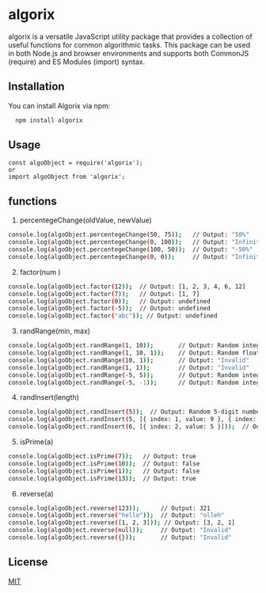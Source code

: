 
# algorix
algorix is a versatile JavaScript utility package that provides a collection of useful functions for common algorithmic tasks. This package can be used in both Node.js and browser environments and supports both CommonJS (require) and ES Modules (import) syntax.



## Installation
You can install Algorix via npm:

```bash
  npm install algorix
```
    
## Usage

```commonjs
const algoObject = require('algorix');
or
import algoObject from 'algorix';
```







## functions
1) percentegeChange(oldValue, newValue)

```bash
console.log(algoObject.percentegeChange(50, 75));   // Output: "50%"
console.log(algoObject.percentegeChange(0, 100));   // Output: "Infinity"
console.log(algoObject.percentegeChange(100, 50));  // Output: "-50%"
console.log(algoObject.percentegeChange(0, 0));     // Output: "Infinity"

```
 2) factor(num )
```bash
console.log(algoObject.factor(12));  // Output: [1, 2, 3, 4, 6, 12]
console.log(algoObject.factor(7));   // Output: [1, 7]
console.log(algoObject.factor(0));   // Output: undefined
console.log(algoObject.factor(-5));  // Output: undefined
console.log(algoObject.factor("abc")); // Output: undefined

```

3. randRange(min, max)
```bash
console.log(algoObject.randRange(1, 10));       // Output: Random integer between 1 and 10
console.log(algoObject.randRange(1, 10, 1));    // Output: Random float between 1 and 10
console.log(algoObject.randRange(10, 1));       // Output: "Invalid"
console.log(algoObject.randRange(1, 1));        // Output: "Invalid"
console.log(algoObject.randRange(-5, 5));       // Output: Random integer between -5 and 5
console.log(algoObject.randRange(-5, -1));      // Output: Random integer between -5 and -1

```


4. randInsert(length)
```bash
console.log(algoObject.randInsert(5));  // Output: Random 5-digit number
console.log(algoObject.randInsert(5, [{ index: 1, value: 9 }, { index: 3, value: 7 }]));  // Output: Random 5-digit number with fixed digits
console.log(algoObject.randInsert(6, [{ index: 2, value: 5 }]));  // Output: Random 6-digit number with 5 at index 2


```

5. isPrime(a)
```bash
console.log(algoObject.isPrime(7));   // Output: true
console.log(algoObject.isPrime(10));  // Output: false
console.log(algoObject.isPrime(1));   // Output: false
console.log(algoObject.isPrime(13));  // Output: true


```

6. reverse(a)
```bash
console.log(algoObject.reverse(123));      // Output: 321
console.log(algoObject.reverse("hello"));  // Output: "olleh"
console.log(algoObject.reverse([1, 2, 3])); // Output: [3, 2, 1]
console.log(algoObject.reverse(null));     // Output: "Invalid"
console.log(algoObject.reverse({}));       // Output: "Invalid"


```

## License

[MIT](https://choosealicense.com/licenses/mit/)

